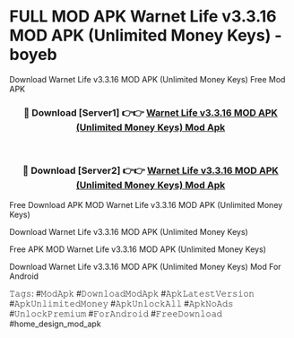 # FULL MOD APK Warnet Life v3.3.16 MOD APK (Unlimited Money Keys) - boyeb
Download Warnet Life v3.3.16 MOD APK (Unlimited Money Keys) Free Mod APK

<div align="center">
<h3>🔴 Download [Server1] 👉👉 <a href="https://apk-comot.site?title=Warnet_Life_v3.3.16_MOD_APK_(Unlimited_Money_Keys)">Warnet Life v3.3.16 MOD APK (Unlimited Money Keys) Mod Apk</a></h3><br>

<h3>🔴 Download [Server2] 👉👉 <a href="https://apk-comot.site?title=Warnet_Life_v3.3.16_MOD_APK_(Unlimited_Money_Keys)">Warnet Life v3.3.16 MOD APK (Unlimited Money Keys) Mod Apk</a></h3>
</div>


Free Download APK MOD Warnet Life v3.3.16 MOD APK (Unlimited Money Keys)

Download Warnet Life v3.3.16 MOD APK (Unlimited Money Keys) 

Free APK MOD Warnet Life v3.3.16 MOD APK (Unlimited Money Keys) 

Download Warnet Life v3.3.16 MOD APK (Unlimited Money Keys) Mod For Android

𝚃𝚊𝚐𝚜: #𝙼𝚘𝚍𝙰𝚙𝚔 #𝙳𝚘𝚠𝚗𝚕𝚘𝚊𝚍𝙼𝚘𝚍𝙰𝚙𝚔 #𝙰𝚙𝚔𝙻𝚊𝚝𝚎𝚜𝚝𝚅𝚎𝚛𝚜𝚒𝚘𝚗 #𝙰𝚙𝚔𝚄𝚗𝚕𝚒𝚖𝚒𝚝𝚎𝚍𝙼𝚘𝚗𝚎𝚢 #𝙰𝚙𝚔𝚄𝚗𝚕𝚘𝚌𝚔𝙰𝚕𝚕 #𝙰𝚙𝚔𝙽𝚘𝙰𝚍𝚜 #𝚄𝚗𝚕𝚘𝚌𝚔𝙿𝚛𝚎𝚖𝚒𝚞𝚖 #𝙵𝚘𝚛𝙰𝚗𝚍𝚛𝚘𝚒𝚍 #𝙵𝚛𝚎𝚎𝙳𝚘𝚠𝚗𝚕𝚘𝚊𝚍 #home_design_mod_apk